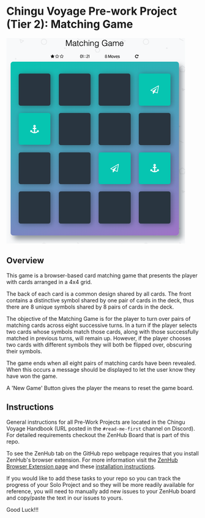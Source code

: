 # Chingu Voyage Pre-work Project (Tier 2): Matching Game

![matching_game](./assets/matching_game.png)

## Overview

This game is a browser-based card matching game that presents the player with cards arranged in a 4x4 grid.

The back of each card is a common design shared by all cards. The front contains a distinctive symbol shared by one pair of cards in the deck, thus there are 8 unique symbols shared by 8 pairs of cards in the deck.

The objective of the Matching Game is for the player to turn over pairs of matching cards across eight successive turns. In a turn if the player selects two cards whose symbols match those cards, along with those successfully matched in previous turns, will remain up. However, if the player chooses two cards with different symbols they will both be flipped over, obscuring their symbols.

The game ends when all eight pairs of matching cards have been revealed. When this occurs a message should be displayed to let the user know they have won the game.

A 'New Game' Button gives the player the means to reset the game board.

## Instructions
General instructions for all Pre-Work Projects are located in the Chingu Voyage Handbook (URL posted in the
`#read-me-first` channel on Discord). For detailed requirements checkout the ZenHub Board that is part of this repo.

To see the ZenHub tab on the GitHub repo webpage requires that you install ZenHub's browser extension. For more
information visit the [ZenHub Browser Extension page](https://www.zenhub.com/extension) and these 
[installation instructions](https://t.ly/3v8w).

If you would like to add these tasks to your repo so you can track the progress of your Solo Project and so they will be more readily available for reference, you will need to manually add new issues to your ZenHub board and copy/paste the text in our issues to yours.

Good Luck!!!